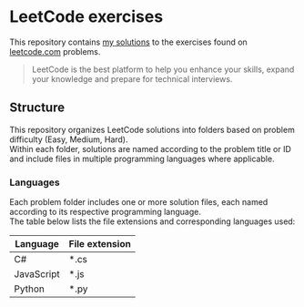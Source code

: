 # LeetCode exercises
This repository contains [my solutions](https://leetcode.com/nahuel-ianni) to the exercises found on [leetcode.com](https://leetcode.com) problems.

> LeetCode is the best platform to help you enhance your skills, expand your knowledge and prepare for technical interviews.

## Structure
This repository organizes LeetCode solutions into folders based on problem difficulty (Easy, Medium, Hard).  
Within each folder, solutions are named according to the problem title or ID and include files in multiple programming languages where applicable.

### Languages
Each problem folder includes one or more solution files, each named according to its respective programming language.  
The table below lists the file extensions and corresponding languages used:

Language | File extension
--- | ---
C# | *.cs
JavaScript | *.js
Python | *.py
